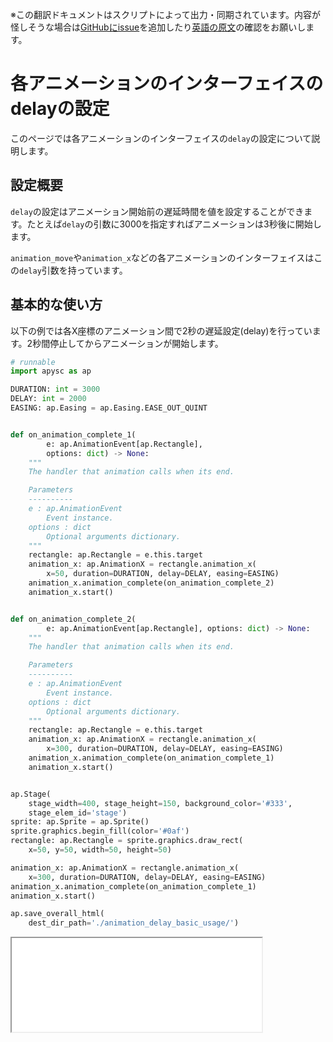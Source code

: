 <span class="inconspicuous-txt">※この翻訳ドキュメントはスクリプトによって出力・同期されています。内容が怪しそうな場合は<a href="https://github.com/simon-ritchie/apysc/issues" target="_blank">GitHubにissue</a>を追加したり[英語の原文](https://simon-ritchie.github.io/apysc/en/animation_delay.html)の確認をお願いします。</span>

# 各アニメーションのインターフェイスのdelayの設定

このページでは各アニメーションのインターフェイスの`delay`の設定について説明します。

## 設定概要

`delay`の設定はアニメーション開始前の遅延時間を値を設定することができます。たとえば`delay`の引数に3000を指定すればアニメーションは3秒後に開始します。

`animation_move`や`animation_x`などの各アニメーションのインターフェイスはこの`delay`引数を持っています。

## 基本的な使い方

以下の例では各X座標のアニメーション間で2秒の遅延設定(delay)を行っています。2秒間停止してからアニメーションが開始します。

```py
# runnable
import apysc as ap

DURATION: int = 3000
DELAY: int = 2000
EASING: ap.Easing = ap.Easing.EASE_OUT_QUINT


def on_animation_complete_1(
        e: ap.AnimationEvent[ap.Rectangle],
        options: dict) -> None:
    """
    The handler that animation calls when its end.

    Parameters
    ----------
    e : ap.AnimationEvent
        Event instance.
    options : dict
        Optional arguments dictionary.
    """
    rectangle: ap.Rectangle = e.this.target
    animation_x: ap.AnimationX = rectangle.animation_x(
        x=50, duration=DURATION, delay=DELAY, easing=EASING)
    animation_x.animation_complete(on_animation_complete_2)
    animation_x.start()


def on_animation_complete_2(
        e: ap.AnimationEvent[ap.Rectangle], options: dict) -> None:
    """
    The handler that animation calls when its end.

    Parameters
    ----------
    e : ap.AnimationEvent
        Event instance.
    options : dict
        Optional arguments dictionary.
    """
    rectangle: ap.Rectangle = e.this.target
    animation_x: ap.AnimationX = rectangle.animation_x(
        x=300, duration=DURATION, delay=DELAY, easing=EASING)
    animation_x.animation_complete(on_animation_complete_1)
    animation_x.start()


ap.Stage(
    stage_width=400, stage_height=150, background_color='#333',
    stage_elem_id='stage')
sprite: ap.Sprite = ap.Sprite()
sprite.graphics.begin_fill(color='#0af')
rectangle: ap.Rectangle = sprite.graphics.draw_rect(
    x=50, y=50, width=50, height=50)

animation_x: ap.AnimationX = rectangle.animation_x(
    x=300, duration=DURATION, delay=DELAY, easing=EASING)
animation_x.animation_complete(on_animation_complete_1)
animation_x.start()

ap.save_overall_html(
    dest_dir_path='./animation_delay_basic_usage/')
```

<iframe src="static/animation_delay_basic_usage/index.html" width="400" height="150"></iframe>